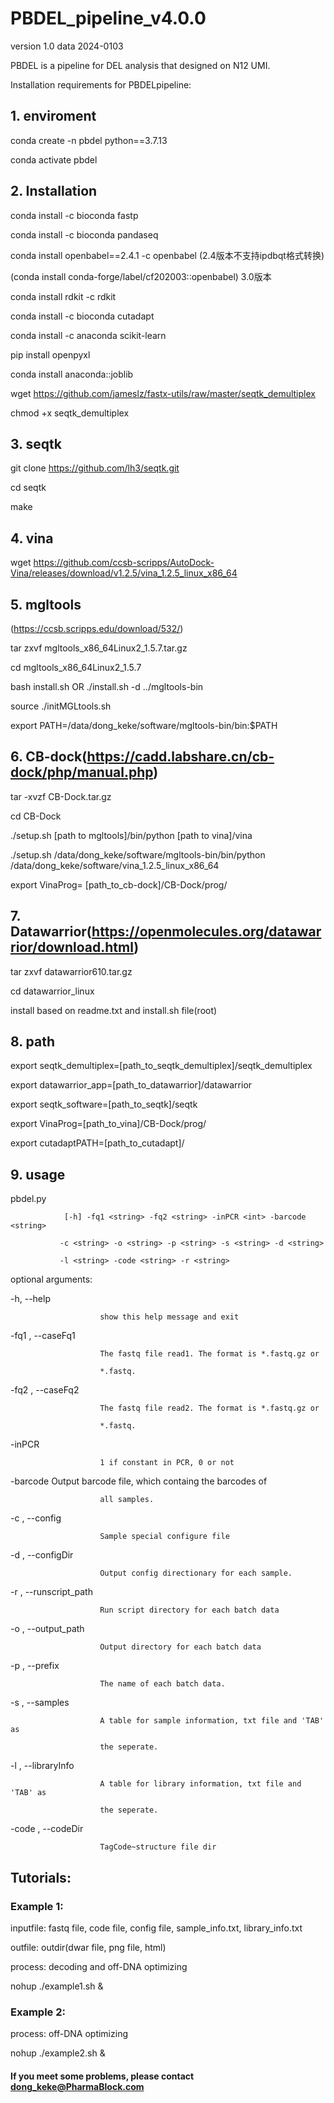 # PBDEL_pipeline_v4.0.0
version 1.0
data 2024-0103

PBDEL is a pipeline for DEL analysis that designed on N12 UMI.

Installation requirements for PBDELpipeline:

## 1. enviroment

conda create -n pbdel python==3.7.13

conda activate pbdel

## 2. Installation

conda install -c bioconda fastp

conda install -c bioconda pandaseq

conda install openbabel==2.4.1 -c openbabel (2.4版本不支持ipdbqt格式转换)

(conda install conda-forge/label/cf202003::openbabel) 3.0版本

conda install rdkit -c rdkit

conda install -c bioconda cutadapt

conda install -c anaconda scikit-learn

pip install openpyxl

conda install anaconda::joblib

wget https://github.com/jameslz/fastx-utils/raw/master/seqtk_demultiplex

chmod +x seqtk_demultiplex

## 3. seqtk
git clone https://github.com/lh3/seqtk.git

cd seqtk

make

## 4. vina
wget https://github.com/ccsb-scripps/AutoDock-Vina/releases/download/v1.2.5/vina_1.2.5_linux_x86_64

## 5. mgltools
(https://ccsb.scripps.edu/download/532/)

tar zxvf mgltools_x86_64Linux2_1.5.7.tar.gz

cd mgltools_x86_64Linux2_1.5.7

bash install.sh OR ./install.sh -d ../mgltools-bin

source ./initMGLtools.sh

export PATH=/data/dong_keke/software/mgltools-bin/bin:$PATH

## 6. CB-dock(https://cadd.labshare.cn/cb-dock/php/manual.php)
tar -xvzf CB-Dock.tar.gz

cd CB-Dock

./setup.sh [path to mgltools]/bin/python [path to vina]/vina

./setup.sh /data/dong_keke/software/mgltools-bin/bin/python /data/dong_keke/software/vina_1.2.5_linux_x86_64

export VinaProg= [path_to_cb-dock]/CB-Dock/prog/

## 7. Datawarrior(https://openmolecules.org/datawarrior/download.html)
tar zxvf datawarrior610.tar.gz

cd datawarrior_linux

install based on readme.txt and install.sh file(root)

## 8. path

export seqtk_demultiplex=[path_to_seqtk_demultiplex]/seqtk_demultiplex

export datawarrior_app=[path_to_datawarrior]/datawarrior

export seqtk_software=[path_to_seqtk]/seqtk

export VinaProg=[path_to_vina]/CB-Dock/prog/

export cutadaptPATH=[path_to_cutadapt]/

## 9. usage

pbdel.py

                [-h] -fq1 <string> -fq2 <string> -inPCR <int> -barcode <string>

               -c <string> -o <string> -p <string> -s <string> -d <string> 
               
               -l <string> -code <string> -r <string>

optional arguments:

  -h, --help            
  
                        show this help message and exit
  
  -fq1 <string>, --caseFq1 <string>
  
                        The fastq file read1. The format is *.fastq.gz or
                        
                        *.fastq.
                        
  -fq2 <string>, --caseFq2 <string>
  
                        The fastq file read2. The format is *.fastq.gz or
                        
                        *.fastq.
                        
  -inPCR <int>         
  
                        1 if constant in PCR, 0 or not
  
  -barcode <string>     Output barcode file, which containg the barcodes of
  
                        all samples.
                        
  -c <string>, --config <string>
  
                        Sample special configure file
                        
  -d <string>, --configDir <string>
  
                        Output config directionary for each sample.
                        
  -r <string>, --runscript_path <string>
  
                        Run script directory for each batch data
                        
  -o <string>, --output_path <string>
  
                        Output directory for each batch data
                        
  -p <string>, --prefix <string>
  
                        The name of each batch data.
                        
  -s <string>, --samples <string>
  
                        A table for sample information, txt file and 'TAB' as
                        
                        the seperate.
                        
  -l <string>, --libraryInfo <string>
  
                        A table for library information, txt file and 'TAB' as
                        
                        the seperate.
                        
  -code <string>, --codeDir <string>
  
                        TagCode~structure file dir
                        
## Tutorials:

### Example 1:

inputfile: fastq file, code file, config file, sample_info.txt, library_info.txt

outfile: outdir(dwar file, png file, html)

process: decoding and off-DNA optimizing

nohup ./example1.sh &

### Example 2:

process: off-DNA optimizing

nohup ./example2.sh &

#### If you meet some problems, please contact dong_keke@PharmaBlock.com
